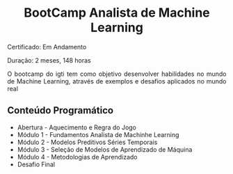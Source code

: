 
<h1 align="center" > BootCamp Analista de Machine Learning  </h1>

<p align="justify"> Certificado: Em Andamento </p>

<p align="justify"> Duração: 2 meses, 148 horas </p>

<p align="justify"> O bootcamp do igti tem como objetivo desenvolver habilidades no mundo de Machine Learning, através de exemplos e desafios 
aplicados no mundo real</p>

## Conteúdo Programático 

* Abertura - Aquecimento e Regra do Jogo 
* Módulo 1 - Fundamentos Analista de Machinhe Learning 
* Módulo 2 - Modelos Preditivos Séries Temporais
* Módulo 3 - Seleção de Modelos de Aprendizado de Máquina
* Módulo 4 - Metodologias de Aprendizado
* Desafio Final 


